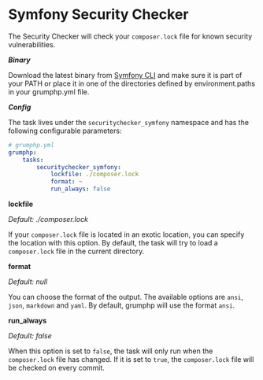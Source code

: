 # Symfony Security Checker

The Security Checker will check your `composer.lock` file for known security vulnerabilities.

***Binary***

Download the latest binary from [Symfony CLI](https://symfony.com/download) and make sure it is part of your PATH or place it in one of the directories defined by environment.paths in your grumphp.yml file.

***Config***

The task lives under the `securitychecker_symfony` namespace and has the following configurable parameters:

```yaml
# grumphp.yml
grumphp:
    tasks:
        securitychecker_symfony:
            lockfile: ./composer.lock
            format: ~
            run_always: false
```

**lockfile**

*Default: ./composer.lock*

If your `composer.lock` file is located in an exotic location, you can specify the location with this option. By default, the task will try to load a `composer.lock` file in the current directory.

**format**

*Default: null*

You can choose the format of the output. The available options are `ansi`, `json`, `markdown` and `yaml`. By default, grumphp will use the format `ansi`.

**run_always**

*Default: false*

When this option is set to `false`, the task will only run when the `composer.lock` file has changed. If it is set to `true`, the `composer.lock` file will be checked on every commit.
